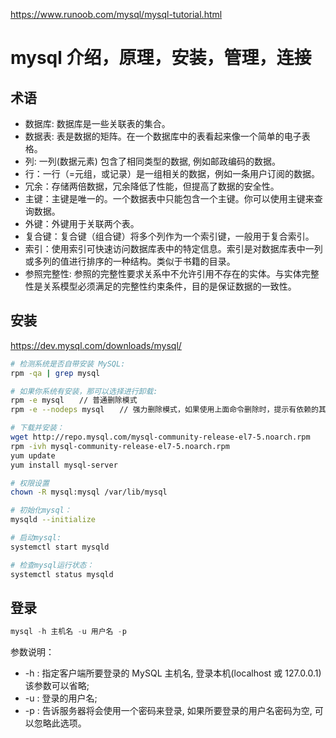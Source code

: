 https://www.runoob.com/mysql/mysql-tutorial.html
# mysql 介绍，原理，安装，管理，连接

## 术语
+ 数据库: 数据库是一些关联表的集合。
+ 数据表: 表是数据的矩阵。在一个数据库中的表看起来像一个简单的电子表格。
+ 列: 一列(数据元素) 包含了相同类型的数据, 例如邮政编码的数据。
+ 行：一行（=元组，或记录）是一组相关的数据，例如一条用户订阅的数据。
+ 冗余：存储两倍数据，冗余降低了性能，但提高了数据的安全性。
+ 主键：主键是唯一的。一个数据表中只能包含一个主键。你可以使用主键来查询数据。
+ 外键：外键用于关联两个表。
+ 复合键：复合键（组合键）将多个列作为一个索引键，一般用于复合索引。
+ 索引：使用索引可快速访问数据库表中的特定信息。索引是对数据库表中一列或多列的值进行排序的一种结构。类似于书籍的目录。
+ 参照完整性: 参照的完整性要求关系中不允许引用不存在的实体。与实体完整性是关系模型必须满足的完整性约束条件，目的是保证数据的一致性。


## 安装
https://dev.mysql.com/downloads/mysql/
```bash
# 检测系统是否自带安装 MySQL:
rpm -qa | grep mysql

# 如果你系统有安装，那可以选择进行卸载:
rpm -e mysql　　// 普通删除模式
rpm -e --nodeps mysql　　// 强力删除模式，如果使用上面命令删除时，提示有依赖的其它文件，则用该命令可以对其进行强力删除

# 下载并安装：
wget http://repo.mysql.com/mysql-community-release-el7-5.noarch.rpm
rpm -ivh mysql-community-release-el7-5.noarch.rpm
yum update
yum install mysql-server

# 权限设置
chown -R mysql:mysql /var/lib/mysql

# 初始化mysql：
mysqld --initialize

# 启动mysql:
systemctl start mysqld

# 检查mysql运行状态：
systemctl status mysqld
```

## 登录
```sql
mysql -h 主机名 -u 用户名 -p
```
参数说明：
+ -h : 指定客户端所要登录的 MySQL 主机名, 登录本机(localhost 或 127.0.0.1)该参数可以省略;
+ -u : 登录的用户名;
+ -p : 告诉服务器将会使用一个密码来登录, 如果所要登录的用户名密码为空, 可以忽略此选项。